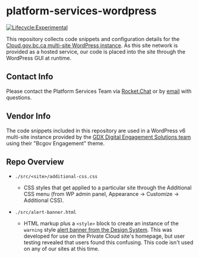 # platform-services-wordpress

[![Lifecycle:Experimental](https://img.shields.io/badge/Lifecycle-Experimental-339999)](https://github.com/bcgov/repomountie/blob/master/doc/lifecycle-badges.md)

This repository collects code snippets and configuration details for the [Cloud.gov.bc.ca multi-site WordPress instance](https://cloud.gov.bc.ca/). As this site network is provided as a hosted service, our code is placed into the site through the WordPress GUI at runtime.

## Contact Info

Please contact the Platform Services Team via [Rocket.Chat](https://developer.gov.bc.ca/Steps-to-join-Rocket.Chat) or by [email](mailto:PlatformServicesTeam@gov.bc.ca) with questions.

## Vendor Info

The code snippets included in this repository are used in a WordPress v6 multi-site instance provided by the [GDX Digital Engagement Solutions team](https://dir.gov.bc.ca/gtds.cgi?show=Branch&organizationCode=CITZ&organizationalUnitCode=GDX%2dDES) using their "Bcgov Engagement" theme.

## Repo Overview

- `./src/<site>/additional-css.css`

  - CSS styles that get applied to a particular site through the Additional CSS menu (from WP admin panel, Appearance -> Customize -> Additional CSS).

- `./src/alert-banner.html`
  - HTML markup plus a `<style>` block to create an instance of the `warning` style [alert banner from the Design System](https://developer.gov.bc.ca/Design-System/Alert-Banners). This was developed for use on the Private Cloud site's homepage, but user testing revealed that users found this confusing. This code isn't used on any of our sites at this time.
